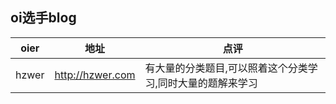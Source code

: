 
## oi选手blog

| oier  | 地址             | 点评                                                       |
|-------|------------------|------------------------------------------------------------|
| hzwer | http://hzwer.com | 有大量的分类题目,可以照着这个分类学习,同时大量的题解来学习 |


